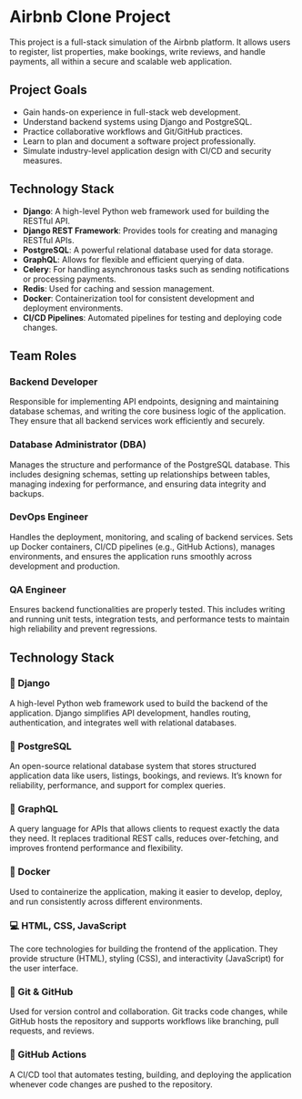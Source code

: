 #  Airbnb Clone Project

This project is a full-stack simulation of the Airbnb platform. It allows users to register, list properties, make bookings, write reviews, and handle payments, all within a secure and scalable web application.


##  Project Goals

- Gain hands-on experience in full-stack web development.
- Understand backend systems using Django and PostgreSQL.
- Practice collaborative workflows and Git/GitHub practices.
- Learn to plan and document a software project professionally.
- Simulate industry-level application design with CI/CD and security measures.


##  Technology Stack

- **Django**: A high-level Python web framework used for building the RESTful API.
- **Django REST Framework**: Provides tools for creating and managing RESTful APIs.
- **PostgreSQL**: A powerful relational database used for data storage.
- **GraphQL**: Allows for flexible and efficient querying of data.
- **Celery**: For handling asynchronous tasks such as sending notifications or processing payments.
- **Redis**: Used for caching and session management.
- **Docker**: Containerization tool for consistent development and deployment environments.
- **CI/CD Pipelines**: Automated pipelines for testing and deploying code changes.


##  Team Roles

###  Backend Developer  
Responsible for implementing API endpoints, designing and maintaining database schemas, and writing the core business logic of the application. They ensure that all backend services work efficiently and securely.

###  Database Administrator (DBA)  
Manages the structure and performance of the PostgreSQL database. This includes designing schemas, setting up relationships between tables, managing indexing for performance, and ensuring data integrity and backups.

###  DevOps Engineer  
Handles the deployment, monitoring, and scaling of backend services. Sets up Docker containers, CI/CD pipelines (e.g., GitHub Actions), manages environments, and ensures the application runs smoothly across development and production.

###  QA Engineer  
Ensures backend functionalities are properly tested. This includes writing and running unit tests, integration tests, and performance tests to maintain high reliability and prevent regressions.

## Technology Stack

### 🐍 Django  
A high-level Python web framework used to build the backend of the application. Django simplifies API development, handles routing, authentication, and integrates well with relational databases.

### 🐘 PostgreSQL  
An open-source relational database system that stores structured application data like users, listings, bookings, and reviews. It’s known for reliability, performance, and support for complex queries.

### 🔎 GraphQL  
A query language for APIs that allows clients to request exactly the data they need. It replaces traditional REST calls, reduces over-fetching, and improves frontend performance and flexibility.

### 🐳 Docker  
Used to containerize the application, making it easier to develop, deploy, and run consistently across different environments.

### 💻 HTML, CSS, JavaScript  
The core technologies for building the frontend of the application. They provide structure (HTML), styling (CSS), and interactivity (JavaScript) for the user interface.

### 🔧 Git & GitHub  
Used for version control and collaboration. Git tracks code changes, while GitHub hosts the repository and supports workflows like branching, pull requests, and reviews.

### 🚀 GitHub Actions  
A CI/CD tool that automates testing, building, and deploying the application whenever code changes are pushed to the repository.


